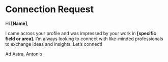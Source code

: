 # Connection Request

Hi **[Name]**,

I came across your profile and was impressed by your work in **[specific field or area]**. I’m always looking to connect with like-minded professionals to exchange ideas and insights. Let’s connect!

Ad Astra,
Antonio
